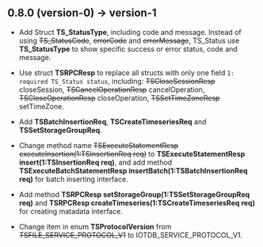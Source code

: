 <!--

    Licensed to the Apache Software Foundation (ASF) under one
    or more contributor license agreements.  See the NOTICE file
    distributed with this work for additional information
    regarding copyright ownership.  The ASF licenses this file
    to you under the Apache License, Version 2.0 (the
    "License"); you may not use this file except in compliance
    with the License.  You may obtain a copy of the License at

        http://www.apache.org/licenses/LICENSE-2.0

    Unless required by applicable law or agreed to in writing,
    software distributed under the License is distributed on an
    "AS IS" BASIS, WITHOUT WARRANTIES OR CONDITIONS OF ANY
    KIND, either express or implied.  See the License for the
    specific language governing permissions and limitations
    under the License.

-->

## 0.8.0 (version-0) -> version-1

* Add Struct **TS_StatusType**, including code and message. Instead of using ~~TS_StatusCode~~, ~~errorCode~~ and ~~errorMessage~~, TS_Status use **TS_StatusType** to show specific success or error status, code and message.

* Use struct **TSRPCResp** to replace all structs with only one field `1: required TS_Status status`, including: ~~TSCloseSessionResp~~ closeSession, ~~TSCancelOperationResp~~ cancelOperation, ~~TSCloseOperationResp~~ closeOperation, ~~TSSetTimeZoneResp~~ setTimeZone.

* Add **TSBatchInsertionReq**, **TSCreateTimeseriesReq** and **TSSetStorageGroupReq**.

* Change method name ~~TSExecuteStatementResp executeInsertion(1:TSInsertionReq req)~~ to **TSExecuteStatementResp insert(1:TSInsertionReq req)**, and add method **TSExecuteBatchStatementResp insertBatch(1:TSBatchInsertionReq req)** for batch inserting interface.

* Add method **TSRPCResp setStorageGroup(1:TSSetStorageGroupReq req)** and **TSRPCResp createTimeseries(1:TSCreateTimeseriesReq req)** for creating matadata interface.

* Change item in enum **TSProtocolVersion** from ~~TSFILE_SERVICE_PROTOCOL_V1~~ to IOTDB_SERVICE_PROTOCOL_V1.
